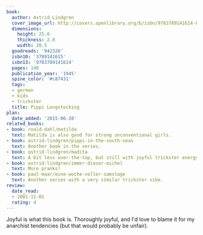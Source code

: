```yaml
---
book:
  author: Astrid Lindgren
  cover_image_url: http://covers.openlibrary.org/b/isbn/9783789141614-L.jpg
  dimensions:
    height: 25.0
    thickness: 2.0
    width: 20.5
  goodreads: '942326'
  isbn10: '3789141615'
  isbn13: '9783789141614'
  pages: 140
  publication_year: '1945'
  spine_color: '#c87431'
  tags:
  - german
  - kids
  - trickster
  title: Pippi Longstocking
plan:
  date_added: '2015-06-28'
related_books:
- book: roald-dahl/matilda
  text: Matilda is also good for strong unconventional girls.
- book: astrid-lindgren/pippi-in-the-south-seas
  text: Another book in the series.
- book: astrid-lindgren/madita
  text: A bit less over-the-top, but still with joyful trickster energy.
- book: astrid-lindgren/immer-dieser-michel
  text: More pranks!
- book: paul-maar/eine-woche-voller-samstage
  text: Another series with a very similar trickster vibe.
review:
  date_read:
  - 2001-11-01
  rating: 4
---
```


Joyful is what this book is. Thoroughly joyful, and I'd love to blame it for my anarchist tendencies (but that would
probably be unfair).
